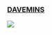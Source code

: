 ### <a href="https://davemins.github.io/">DAVEMINS</a>
<!-- ![Anurag's GitHub stats](https://github-readme-stats.vercel.app/api?username=davemins&theme=graywhite&show_icons=true) -->
![](https://github-profile-summary-cards.vercel.app/api/cards/stats?username=JCSIVO&theme=github_dark) 
